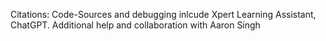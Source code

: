 Citations: Code-Sources and debugging inlcude Xpert Learning Assistant, ChatGPT. 
Additional help and collaboration with Aaron Singh
